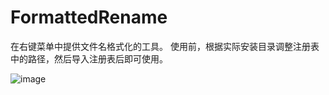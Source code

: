# FormattedRename
在右键菜单中提供文件名格式化的工具。
使用前，根据实际安装目录调整注册表中的路径，然后导入注册表后即可使用。

![image](https://github.com/Axlingking/FormattedRename/blob/master/images/example_01.png)
